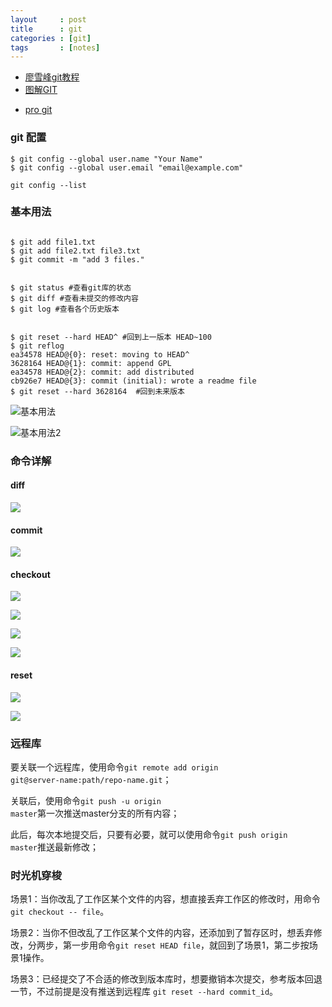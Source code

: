 ```yaml
---
layout     : post
title      : git
categories : [git]
tags       : [notes]
---
```

* [廖雪峰git教程](http://www.liaoxuefeng.com/wiki/0013739516305929606dd18361248578c67b8067c8c017b000)
* [图解GIT](https://marklodato.github.io/visual-git-guide/index-zh-cn.html)
- [pro git](https://git-scm.com/book/zh/v2)

### git 配置

```
$ git config --global user.name "Your Name"
$ git config --global user.email "email@example.com"

git config --list
```

### 基本用法

```

$ git add file1.txt
$ git add file2.txt file3.txt
$ git commit -m "add 3 files."
```

```

$ git status #查看git库的状态
$ git diff #查看未提交的修改内容
$ git log #查看各个历史版本

```

```

$ git reset --hard HEAD^ #回到上一版本 HEAD~100
$ git reflog
ea34578 HEAD@{0}: reset: moving to HEAD^
3628164 HEAD@{1}: commit: append GPL
ea34578 HEAD@{2}: commit: add distributed
cb926e7 HEAD@{3}: commit (initial): wrote a readme file
$ git reset --hard 3628164  #回到未来版本

```

![基本用法](https://marklodato.github.io/visual-git-guide/basic-usage.svg)

![基本用法2](https://marklodato.github.io/visual-git-guide/basic-usage-2.svg)

### 命令详解

#### diff

![](https://marklodato.github.io/visual-git-guide/diff.svg)

#### commit

![](https://marklodato.github.io/visual-git-guide/commit-master.svg)

#### checkout

![](https://marklodato.github.io/visual-git-guide/checkout-files.svg)

![](https://marklodato.github.io/visual-git-guide/checkout-branch.svg)

![](https://marklodato.github.io/visual-git-guide/checkout-detached.svg)

![](https://marklodato.github.io/visual-git-guide/checkout-b-detached.svg)

#### reset

![](https://marklodato.github.io/visual-git-guide/reset-commit.svg)

![](https://marklodato.github.io/visual-git-guide/reset.svg)


### 远程库
要关联一个远程库，使用命令<code>git remote add origin git@server-name:path/repo-name.git</code>；

关联后，使用命令<code>git push -u origin master</code>第一次推送master分支的所有内容；

此后，每次本地提交后，只要有必要，就可以使用命令<code>git push origin master</code>推送最新修改；



### 时光机穿梭

场景1：当你改乱了工作区某个文件的内容，想直接丢弃工作区的修改时，用命令`git checkout -- file`。

场景2：当你不但改乱了工作区某个文件的内容，还添加到了暂存区时，想丢弃修改，分两步，第一步用命令`git reset HEAD file`，就回到了场景1，第二步按场景1操作。

场景3：已经提交了不合适的修改到版本库时，想要撤销本次提交，参考版本回退一节，不过前提是没有推送到远程库 `git reset --hard commit_id`。
